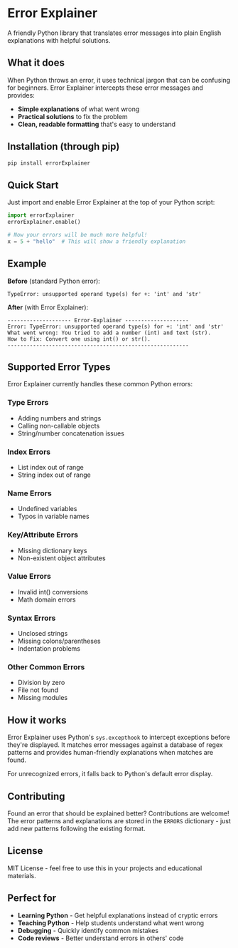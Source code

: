 # Error Explainer

A friendly Python library that translates error messages into plain English explanations with helpful solutions.

## What it does

When Python throws an error, it uses technical jargon that can be confusing for beginners. Error Explainer intercepts these error messages and provides:

- **Simple explanations** of what went wrong
- **Practical solutions** to fix the problem
- **Clean, readable formatting** that's easy to understand

## Installation (through pip)

```bash
pip install errorExplainer
```

## Quick Start

Just import and enable Error Explainer at the top of your Python script:

```python
import errorExplainer
errorExplainer.enable()

# Now your errors will be much more helpful!
x = 5 + "hello"  # This will show a friendly explanation
```

## Example

**Before** (standard Python error):

```
TypeError: unsupported operand type(s) for +: 'int' and 'str'
```

**After** (with Error Explainer):

```
-------------------- Error-Explainer --------------------
Error: TypeError: unsupported operand type(s) for +: 'int' and 'str'
What went wrong: You tried to add a number (int) and text (str).
How to Fix: Convert one using int() or str().
---------------------------------------------------------
```

## Supported Error Types

Error Explainer currently handles these common Python errors:

### Type Errors

- Adding numbers and strings
- Calling non-callable objects
- String/number concatenation issues

### Index Errors

- List index out of range
- String index out of range

### Name Errors

- Undefined variables
- Typos in variable names

### Key/Attribute Errors

- Missing dictionary keys
- Non-existent object attributes

### Value Errors

- Invalid int() conversions
- Math domain errors

### Syntax Errors

- Unclosed strings
- Missing colons/parentheses
- Indentation problems

### Other Common Errors

- Division by zero
- File not found
- Missing modules

## How it works

Error Explainer uses Python's `sys.excepthook` to intercept exceptions before they're displayed. It matches error messages against a database of regex patterns and provides human-friendly explanations when matches are found.

For unrecognized errors, it falls back to Python's default error display.

## Contributing

Found an error that should be explained better? Contributions are welcome! The error patterns and explanations are stored in the `ERRORS` dictionary - just add new patterns following the existing format.

## License

MIT License - feel free to use this in your projects and educational materials.

## Perfect for

- **Learning Python** - Get helpful explanations instead of cryptic errors
- **Teaching Python** - Help students understand what went wrong
- **Debugging** - Quickly identify common mistakes
- **Code reviews** - Better understand errors in others' code
